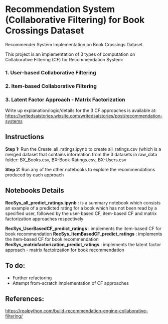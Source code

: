 # Recommendation System (Collaborative Filtering) for Book Crossings Dataset 
 Recommender System Implementation on Book Crossings Dataset

This project is an implementation of 3 types of computation on Collaborative Filtering (CF) for Recommendation System:
### 1. User-based Collaborative Filtering
### 2. Item-based Collaborative Filtering
### 3. Latent Factor Approach - Matrix Factorization

Write up explanation/logic/details for the 3 CF approaches is available at: https://writedsaistories.wixsite.com/writedsaistories/post/recommendation-systems

## Instructions
**Step 1:** Run the Create_all_ratings.ipynb to create all_ratings.csv (which is a merged dataset that contains information from the 3 datasets in raw_data folder: BX_Books.csv, BX-Book-Ratings.csv, BX-Users.csv

**Step 2:** Run any of the other notebooks to explore the recommendations produced by each approach 

## Notebooks Details

**RecSys_all_predict_ratings.ipynb** : is a summary notebook which consists an example of a predicted rating for a book which has not been read by a specified user, followed by the user-based CF, item-based CF and matrix factorization approaches respectively

**RecSys_UserBasedCF_predict_ratings** : implements the item-based CF for book recommendation
**RecSys_ItemBasedCF_predict_ratings** : implements the item-based CF for book recommendation
**RecSys_matrixfactorization_predict_ratings** : implements the latent factor approach - matrix factoirzation for book recommendation

## To do: 
- Further refactoring
- Attempt from-scratch implementation of CF approaches

## References: 
https://realpython.com/build-recommendation-engine-collaborative-filtering/ 
